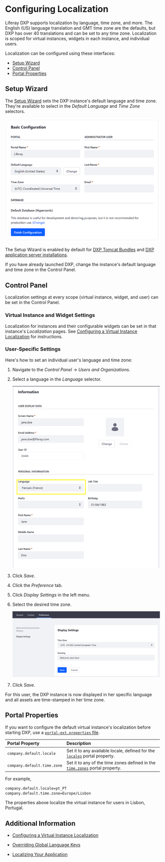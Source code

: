 # Configuring Localization

Liferay DXP supports localization by language, time zone, and more. The English (US) language translation and GMT time zone are the defaults, but DXP has over 40 translations and can be set to any time zone. Localization is scoped for virtual instances, widgets in each instance, and individual users.
 
Localization can be configured using these interfaces:

* [Setup Wizard](#setup-wizard)
* [Control Panel](#control-panel)
* [Portal Properties](#portal-properties)

## Setup Wizard

The [Setup Wizard](../../installing-liferay/running-liferay-dxp-for-the-first-time.md) sets the DXP instance's default language and time zone. They're available to select in the _Default Language_ and _Time Zone_ selectors.

![Use the Setup Wizard to set the DXP instance's default language and time zone](./configuring-localization/images/01.png)

The Setup Wizard is enabled by default for [DXP Tomcat Bundles](../../installing-liferay/installing-a-liferay-dxp-tomcat-bundle.md) and [DXP application server installations](../../installing-liferay/installing-liferay-dxp-on-an-application-server.html).

If you have already launched DXP, change the instance's default language and time zone in the Control Panel.

## Control Panel

Localization settings at every scope (virtual instance, widget, and user) can be set in the Control Panel. 

### Virtual Instance and Widget Settings

Localization for instances and their configurable widgets can be set in that instance's _Localization_ pages. See [Configuring a Virtual Instance Localization](../../../system-administration/virtual-instances/configuring-a-virtual-instance-localization.md) for instructions.

### User-Specific Settings

Here's how to set an individual user's language and time zone:

1. Navigate to the _Control Panel_ &rarr; _Users and Organizations_.
1. Select a language in the _Language_ selector.

    ![Change the user's language](./configuring-localization/images/02.png)

1. Click _Save_.
1. Click the _Preference_ tab.
1. Click _Display Settings_ in the left menu.
1. Select the desired time zone.

    ![Change the user's time zone](./configuring-localization/images/03.png)

1. Click _Save_.

For this user, the DXP instance is now displayed in her specific language and all assets are time-stamped in her time zone.

## Portal Properties 

If you want to configure the default virtual instance's localization before starting DXP, use a [`portal-ext.properties` file](../../../reference/portal-properties.md).

| **Portal Property** | **Description** |
| :------------------ | :-------------- |
| `company.default.locale` | Set it to any available locale, defined for the [`locales`](https://docs.liferay.com/ce/portal/7.3-ga2/propertiesdoc/portal.properties.html#Languages%20and%20Time%20Zones) portal property. |
| `company.default.time.zone` | Set it to any of the time zones defined in the [`time.zones`](https://docs.liferay.com/ce/portal/7.3-ga2/propertiesdoc/portal.properties.html#Languages%20and%20Time%20Zones) portal property. |

For example,

```properties 
company.default.locale=pt_PT
company.default.time.zone=Europe/Lisbon
```

The properties above localize the virtual instance for users in Lisbon, Portugal.

## Additional Information

* [Configuring a Virtual Instance Localization](../../system-administration/virtual-instances/configuring-a-virtual-instance-localization.md)

* [Overriding Global Language Keys](https://help.liferay.com/hc/en-us/articles/360029122551-Overriding-Global-Language-Keys)

* [Localizing Your Application](https://help.liferay.com/hc/en-us/articles/360028746692-Localizing-Your-Application)
